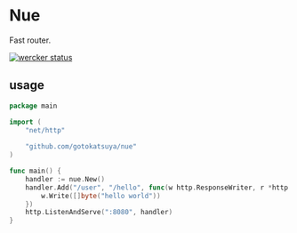 # Nue
Fast router.


[![wercker status](https://app.wercker.com/status/6135ebbc86ffbe8fc6b370f18241bbea/m "wercker status")](https://app.wercker.com/project/bykey/6135ebbc86ffbe8fc6b370f18241bbea)

## usage

```go
package main

import (
	"net/http"
	
	"github.com/gotokatsuya/nue"
)

func main() {
	handler := nue.New()
	handler.Add("/user", "/hello", func(w http.ResponseWriter, r *http.Request) {
		w.Write([]byte("hello world"))
	})
	http.ListenAndServe(":8080", handler)
}
```
